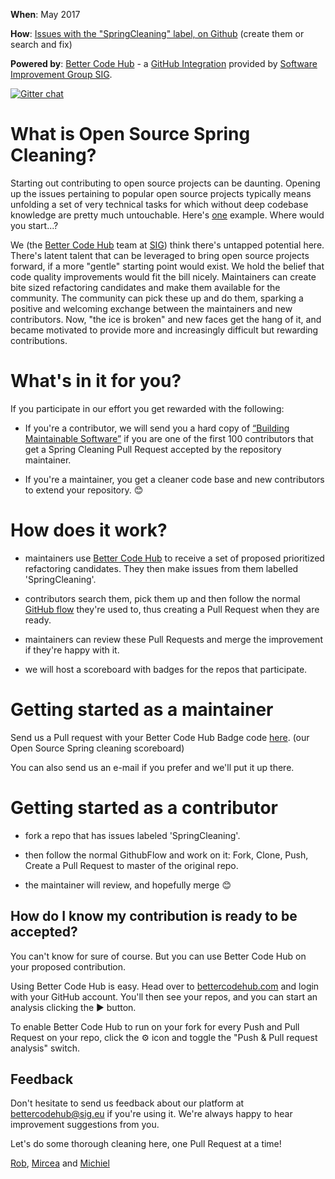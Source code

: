**When**: May 2017

**How**: [Issues with the "SpringCleaning" label, on Github](https://github.com/issues?utf8=✓&q=is%3Aopen+label%3Aspringcleaning) (create them or search and fix)

**Powered by**: [Better Code Hub](https://bettercodehub.com) - a [GitHub Integration](https://github.com/integrations/better-code-hub) provided by [Software Improvement Group SIG](https://www.sig.eu).

[![Gitter chat](https://badges.gitter.im/gitterHQ/gitter.png)](https://gitter.im/OpenSourceSpringCleaning/Lobby)

# What is Open Source Spring Cleaning?

Starting out contributing to open source projects can be daunting. Opening up the issues pertaining to popular open source projects typically means unfolding a set of very technical tasks for which without deep codebase knowledge are pretty much untouchable. Here's [one](https://github.com/ReactiveX/RxJava/issues) example. Where would you start...? 

We (the [Better Code Hub](https://bettercodehub.com) team at [SIG](https://www.sig.eu)) think there's untapped potential here. There's latent talent that can be leveraged to bring open source projects forward, if a more "gentle" starting point would exist. We hold the belief that code quality improvements would fit the bill nicely. Maintainers can create bite sized refactoring candidates and make them available for the community. The community can pick these up and do them, sparking a positive and welcoming exchange between the maintainers and new contributors. Now, "the ice is broken" and new faces get the hang of it, and became motivated to provide more and increasingly difficult but rewarding contributions. 

# What's in it for you? 

If you participate in our effort you get rewarded with the following: 

* If you're a contributor, we will send you a hard copy of [“Building Maintainable Software”](http://shop.oreilly.com/product/0636920049159.do) if you are one of the first 100 contributors that get a Spring Cleaning Pull Request accepted by the repository maintainer.

* If you're a maintainer, you get a cleaner code base and new contributors to extend your repository. 😊 

# How does it work?

* maintainers use [Better Code Hub](https://bettercodehub.com) to receive a set of proposed prioritized refactoring candidates. They then make issues from them labelled 'SpringCleaning'. 

* contributors search them, pick them up and then follow the normal [GitHub flow](https://guides.github.com/introduction/flow/) they're used to, thus creating a Pull Request when they are ready.

* maintainers can review these Pull Requests and merge the improvement if they're happy with it. 

* we will host a scoreboard with badges for the repos that participate. 

# Getting started as a maintainer

Send us a Pull request with your Better Code Hub Badge code [here](https://github.com/OpenSourceSpringCleaning/OpenSourceSpringCleaning.github.io/blob/master/SpringCleaningScoreBoard.md). (our Open Source Spring cleaning scoreboard)

You can also send us an e-mail if you prefer and we'll put it up there. 

# Getting started as a contributor

* fork a repo that has issues labeled 'SpringCleaning'.

* then follow the normal GithubFlow and work on it: Fork, Clone, Push, Create a Pull Request to master of the original repo. 

* the maintainer will review, and hopefully merge 😊

## How do I know my contribution is ready to be accepted? 

You can't know for sure of course. But you can use Better Code Hub on your proposed contribution. 

Using Better Code Hub is easy. Head over to [bettercodehub.com](https://bettercodehub.com) and login with your GitHub account. You'll then see your repos, and you can start an analysis clicking the ▶️ button. 

To enable Better Code Hub to run on your fork for every Push and Pull Request on your repo, click the ⚙ icon and toggle the "Push & Pull request analysis" switch.

## Feedback 

Don't hesitate to send us feedback about our platform at bettercodehub@sig.eu if you're using it. We're always happy to hear improvement suggestions from you.  

Let's do some thorough cleaning here, one Pull Request at a time!

[Rob](https://github.com/robvanderleek), [Mircea](https://github.com/mcadariu) and [Michiel](https://github.com/michielcuijpers)
